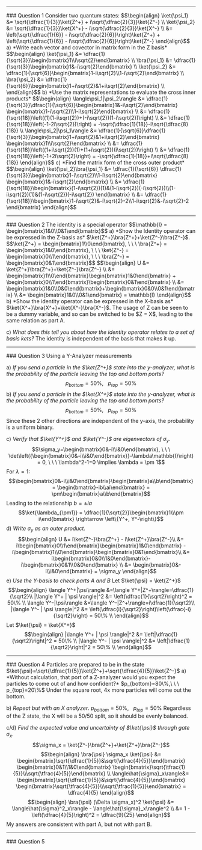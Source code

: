 <hr>
### Question 1
Consider two quantum states:
$$\begin{align}
\ket{\psi_1} &= \sqrt{\dfrac{1}{3}}\ket{Z^+} + i\sqrt{\dfrac{2}{3}}\ket{Z^-} \\
\ket{\psi_2} &= \sqrt{\dfrac{1}{3}}\ket{X^+} - i\sqrt{\dfrac{2}{3}}\ket{X^-} \\
&= \left(\sqrt{\dfrac{1}{6}} - i\sqrt{\dfrac{2}{6}}\right)\ket{Z^+} + \left(\sqrt{\dfrac{1}{6}} - i\sqrt{\dfrac{2}{6}}\right)\ket{Z^-}
\end{align}$$
a) *Write each vector and covector in matrix form in the Z basis*
$$\begin{align}
\ket{\psi_1} &= \dfrac{1}{\sqrt{3}}\begin{bmatrix}1\\i\sqrt{2}\end{bmatrix} \\
\bra{\psi_1} &= \dfrac{1}{\sqrt{3}}\begin{bmatrix}1&-i\sqrt{2}\end{bmatrix} \\
\ket{\psi_2} &= \dfrac{1}{\sqrt{6}}\begin{bmatrix}1-i\sqrt{2}\\1-i\sqrt{2}\end{bmatrix} \\
\bra{\psi_2} &= \dfrac{1}{\sqrt{6}}\begin{bmatrix}1+i\sqrt{2}&1+i\sqrt{2}\end{bmatrix} \\
\end{align}$$
b) *Use the matrix representations to evaluate the cross inner products*
$$\begin{align}
\langle\psi_1|\psi_2\rangle &= \dfrac{1}{\sqrt{3}}\dfrac{1}{\sqrt{6}}\begin{bmatrix}1&-i\sqrt{2}\end{bmatrix} \begin{bmatrix}1-i\sqrt{2}\\1-i\sqrt{2}\end{bmatrix} \\
&= \dfrac{1}{\sqrt{18}}\left((1)(1-i\sqrt{2})+(-i\sqrt{2})(1-i\sqrt{2})\right) \\
&= \dfrac{1}{\sqrt{18}}\left(-1-2i\sqrt{2})\right) = -\sqrt{\dfrac{1}{18}}-i\sqrt{\dfrac{8}{18}} \\
\langle\psi_2|\psi_1\rangle &= \dfrac{1}{\sqrt{6}}\dfrac{1}{\sqrt{3}}\begin{bmatrix}1+i\sqrt{2}&1+i\sqrt{2}\end{bmatrix} \begin{bmatrix}1\\i\sqrt{2}\end{bmatrix} \\
&= \dfrac{1}{\sqrt{18}}\left((1+i\sqrt{2})(1)+(1+i\sqrt{2})(i\sqrt{2})\right) \\
&= \dfrac{1}{\sqrt{18}}\left(-1+2i\sqrt{2}\right) = -\sqrt{\dfrac{1}{18}}+i\sqrt{\dfrac{8}{18}}
\end{align}$$
c) *Find the matrix form of the cross outer product*
$$\begin{align}
\ket{\psi_2}\bra{\psi_1} &= \dfrac{1}{\sqrt{6}} \dfrac{1}{\sqrt{3}}\begin{bmatrix}1-i\sqrt{2}\\1-i\sqrt{2}\end{bmatrix} \begin{bmatrix}1&-i\sqrt{2}\end{bmatrix} \\
&= \dfrac{1}{\sqrt{18}}\begin{bmatrix}(1-i\sqrt{2})(1)&(1-i\sqrt{2})(-i\sqrt{2})\\(1-i\sqrt{2})(1)&(1-i\sqrt{2})(-i\sqrt{2}) \end{bmatrix} \\
&= \dfrac{1}{\sqrt{18}}\begin{bmatrix}1-i\sqrt{2}&-i\sqrt{2}-2\\1-i\sqrt{2}&-i\sqrt{2}-2 \end{bmatrix}
\end{align}$$

<hr>
### Question 2
The identity is a special operator
$$\mathbb{I} = \begin{bmatrix}1&0\\0&1\end{bmatrix}$$
a) *Show the Identity operator can be expressed in the Z-basis as* $\ket{Z^+}\bra{Z^+}+\ket{Z^-}\bra{Z^-}$.
$$\ket{Z^+} = \begin{bmatrix}1\\0\end{bmatrix}, \ \ \
\bra{Z^+} = \begin{bmatrix}1&0\end{bmatrix}, \ \ \
\ket{Z^-} = \begin{bmatrix}0\\1\end{bmatrix}, \ \ \
\bra{Z^-} = \begin{bmatrix}0&1\end{bmatrix}$$
$$\begin{align}
U &= \ket{Z^+}\bra{Z^+}+\ket{Z^-}\bra{Z^-} \\
&= \begin{bmatrix}1\\0\end{bmatrix}\begin{bmatrix}1&0\end{bmatrix} + \begin{bmatrix}0\\1\end{bmatrix}\begin{bmatrix}0&1\end{bmatrix} \\
&= \begin{bmatrix}1&0\\0&0\end{bmatrix}+\begin{bmatrix}0&0\\0&1\end{bmatrix} \\
&= \begin{bmatrix}1&0\\0&1\end{bmatrix} = \mathbb{I}
\end{align}$$
b) *Show the identity operator can be expressed in the X-basis as* $\ket{X^+}\bra{X^+}+\ket{X^-}\bra{X^-}$.
The usage of Z can be seen to be a dummy variable, and so can be switched to be $Z = X$, leading to the same relation as part A.

c) *What does this tell you about how the identity operator relates to a set of basis kets?*
The identity is independent of the basis that makes it up.


<hr>
### Question 3
Using a Y-Analyzer measurements

a) *If you send a particle in the $\ket{Z^+}$ state into the y-analyzer, what is the probability of the particle leaving the top and bottom ports?*
$$p_{bottom} = 50\%, \ \ \ p_{top} = 50\%$$
b) *If you send a particle in the $\ket{X^+}$ state into the y-analyzer, what is the probability of the particle leaving the top and bottom ports?*
$$p_{bottom} = 50\%, \ \ \ p_{top} = 50\%$$
Since these 2 other directions are independent of the y-axis, the probability is a uniform binary.

c) *Verify that $\ket{Y^+}$ and $\ket{Y^-}$ are eigenvectors of $\sigma_y$*.
$$\sigma_y=\begin{bmatrix}0&-i\\i&0\end{bmatrix}, \ \ \ \det\left({\begin{bmatrix}0&-i\\i&0\end{bmatrix}}-\lambda\mathbb{I}\right) = 0, \ \ \ \lambda^2-1=0 \implies \lambda = \pm 1$$
For $\lambda = 1$:
$$\begin{bmatrix}0&-i\\i&0\end{bmatrix}\begin{bmatrix}a\\b\end{bmatrix} = \begin{bmatrix}-ib\\ai\end{bmatrix} = \pm\begin{bmatrix}a\\b\end{bmatrix}$$
Leading to the relationship $b = \pm ia$
$$\ket{\lambda_{\pm1}} = \dfrac{1}{\sqrt{2}}\begin{bmatrix}1\\\pm i\end{bmatrix} \rightarrow \left\{Y^+, Y^-\right\}$$
d) *Write $\sigma_y$ as an outer product.*
$$\begin{align}
U &= i\ket{Z^-}\bra{Z^+} - i\ket{Z^+}\bra{Z^-}\\
&= i\begin{bmatrix}0\\1\end{bmatrix}\begin{bmatrix}1&0\end{bmatrix} - i\begin{bmatrix}1\\0\end{bmatrix}\begin{bmatrix}0&1\end{bmatrix}\\
&= i\begin{bmatrix}0&0\\1&0\end{bmatrix}-i\begin{bmatrix}0&1\\0&0\end{bmatrix} \\
&= \begin{bmatrix}0&-i\\i&0\end{bmatrix} = \sigma_y
\end{align}$$
e) *Use the Y-basis to check parts A and B*
Let $\ket{\psi} = \ket{Z^+}$
$$\begin{align}
\langle Y^+|\psi\rangle &=\langle Y^+|Z^+\rangle=\dfrac{1}{\sqrt2}\\
|\langle Y^+ | \psi \rangle|^2 &= \left(\dfrac{1}{\sqrt2}\right)^2 = 50\% \\
\langle Y^-|\psi\rangle &=\langle Y^-|Z^+\rangle=i\dfrac{1}{\sqrt2}\\
|\langle Y^- | \psi \rangle|^2 &= \left(\dfrac{i}{\sqrt2}\right)\left(\dfrac{-i}{\sqrt2}\right) = 50\% \\
\end{align}$$
Let $\ket{\psi} = \ket{X^+}$
$$\begin{align}
|\langle Y^+ | \psi \rangle|^2 &= \left|\dfrac{1}{\sqrt2}\right|^2 = 50\% \\
|\langle Y^- | \psi \rangle|^2 &= \left|\dfrac{1}{\sqrt2}\right|^2 = 50\% \\
\end{align}$$

<hr>
### Question 4
Particles are prepared to be in the state $\ket{\psi}=\sqrt{\dfrac{1}{5}}\ket{Z^+}+\sqrt{\dfrac{4}{5}}\ket{Z^-}$
a) *Without calculation, that port of a Z-analyzer would you expect the particles to come out of and how confident?*
$p_{bottom}=80\%,\ \ \ p_{top}=20\%$
Under the square root, 4x more particles will come out the bottom.

b) *Repeat but with an X analyzer*.
$p_{bottom}=50\%,\ \ \ p_{top}=50\%$
Regardless of the Z state, the X will be a 50/50 split, so it should be evenly balanced.

c/d) *Find the expected value and uncertainty of $\ket{\psi}$ through gate $\sigma_x$*.
$$\sigma_x = \ket{Z^-}\bra{Z^+}+\ket{Z^+}\bra{Z^-}$$
$$\begin{align}
\bra{\psi} \sigma_x \ket{\psi} &= \begin{bmatrix}\sqrt{\dfrac{1}{5}}&\sqrt{\dfrac{4}{5}}\end{bmatrix} \begin{bmatrix}0&1\\1&0\end{bmatrix} \begin{bmatrix}\sqrt{\tfrac{1}{5}}\\\sqrt{\tfrac{4}{5}}\end{bmatrix} \\
\langle\hat{\sigma}_x\rangle&= \begin{bmatrix}\sqrt{\dfrac{1}{5}}&\sqrt{\dfrac{4}{5}}\end{bmatrix}  \begin{bmatrix}\sqrt{\tfrac{4}{5}}\\\sqrt{\tfrac{1}{5}}\end{bmatrix} = \dfrac{4}{5}
\end{align}$$
$$\begin{align}
\bra{\psi} (\Delta \sigma_x)^2 \ket{\psi} &= \langle\hat{\sigma}^2_x\rangle - \langle\hat{\sigma}_x\rangle^2 \\
&= 1 - \left(\dfrac{4}{5}\right)^2 = \dfrac{9}{25}
\end{align}$$
My answers are consistent with part A, but not with part B.

<hr>
### Question 5
